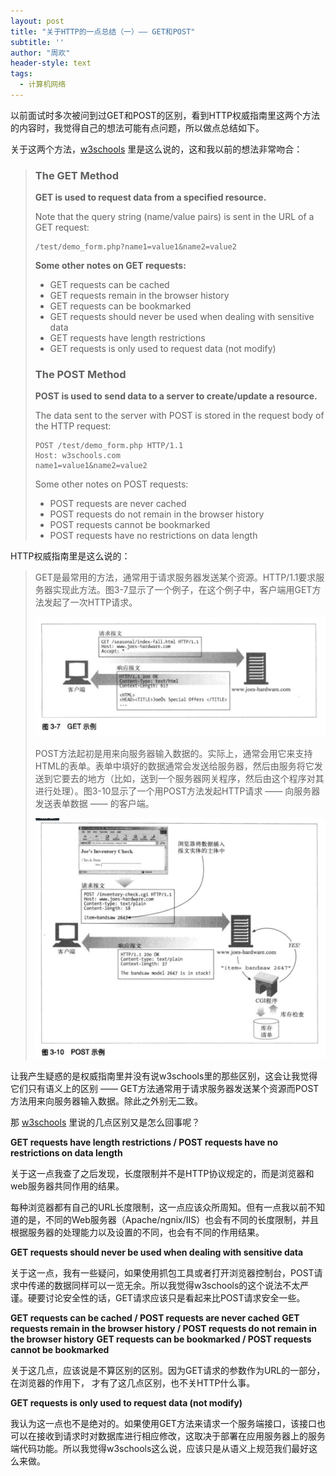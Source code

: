 ```yaml
---
layout: post
title: "关于HTTP的一点总结（一）—— GET和POST"
subtitle: ''
author: "周欢"
header-style: text
tags:
  - 计算机网络
---
```


以前面试时多次被问到过GET和POST的区别，看到HTTP权威指南里这两个方法的内容时，我觉得自己的想法可能有点问题，所以做点总结如下。

关于这两个方法，[w3schools](https://www.w3schools.com/tags/ref_httpmethods.asp) 里是这么说的，这和我以前的想法非常吻合：

> ### The GET Method
> **GET is used to request data from a specified resource.**
>
> Note that the query string (name/value pairs) is sent in the URL of a GET request:
> ```
> /test/demo_form.php?name1=value1&name2=value2
> ```
> **Some other notes on GET requests:**
> * GET requests can be cached
> * GET requests remain in the browser history
> * GET requests can be bookmarked
> * GET requests should never be used when dealing with sensitive data
> * GET requests have length restrictions
> * GET requests is only used to request data (not modify)
> ### The POST Method
> **POST is used to send data to a server to create/update a resource.**
>
> The data sent to the server with POST is stored in the request body of the HTTP request:
> ```
> POST /test/demo_form.php HTTP/1.1
> Host: w3schools.com
> name1=value1&name2=value2
> ```
> Some other notes on POST requests:
> * POST requests are never cached
> * POST requests do not remain in the browser history
> * POST requests cannot be bookmarked
> * POST requests have no restrictions on data length
>

HTTP权威指南里是这么说的：

> GET是最常用的方法，通常用于请求服务器发送某个资源。HTTP/1.1要求服务器实现此方法。图3-7显示了一个例子，在这个例子中，客户端用GET方法发起了一次HTTP请求。
>
> ![get-example](/img/article/get-example.png)
>
> POST方法起初是用来向服务器输入数据的。实际上，通常会用它来支持HTML的表单。表单中填好的数据通常会发送给服务器，然后由服务将它发送到它要去的地方（比如，送到一个服务器网关程序，然后由这个程序对其进行处理）。图3-10显示了一个用POST方法发起HTTP请求 —— 向服务器发送表单数据 —— 的客户端。
>
> ![post-example](/img/article/post-example.png)
>

让我产生疑惑的是权威指南里并没有说w3schools里的那些区别，这会让我觉得它们只有语义上的区别 —— GET方法通常用于请求服务器发送某个资源而POST方法用来向服务器输入数据。除此之外别无二致。

那 [w3schools](https://www.w3schools.com/tags/ref_httpmethods.asp) 里说的几点区别又是怎么回事呢？

**GET requests have length restrictions / POST requests have no restrictions on data length**

关于这一点我查了之后发现，长度限制并不是HTTP协议规定的，而是浏览器和web服务器共同作用的结果。

每种浏览器都有自己的URL长度限制，这一点应该众所周知。但有一点我以前不知道的是，不同的Web服务器（Apache/ngnix/IIS）也会有不同的长度限制，并且根据服务器的处理能力以及设置的不同，也会有不同的作用结果。

**GET requests should never be used when dealing with sensitive data**

关于这一点，我有一些疑问，如果使用抓包工具或者打开浏览器控制台，POST请求中传递的数据同样可以一览无余。所以我觉得w3schools的这个说法不太严谨。硬要讨论安全性的话，GET请求应该只是看起来比POST请求安全一些。

**GET requests can be cached / POST requests are never cached**
**GET requests remain in the browser history / POST requests do not remain in the browser history**
**GET requests can be bookmarked / POST requests cannot be bookmarked**

关于这几点，应该说是不算区别的区别。因为GET请求的参数作为URL的一部分，在浏览器的作用下， 才有了这几点区别，也不关HTTP什么事。

**GET requests is only used to request data (not modify)**

我认为这一点也不是绝对的。如果使用GET方法来请求一个服务端接口，该接口也可以在接收到请求时对数据库进行相应修改，这取决于部署在应用服务器上的服务端代码功能。所以我觉得w3schools这么说，应该只是从语义上规范我们最好这么来做。
